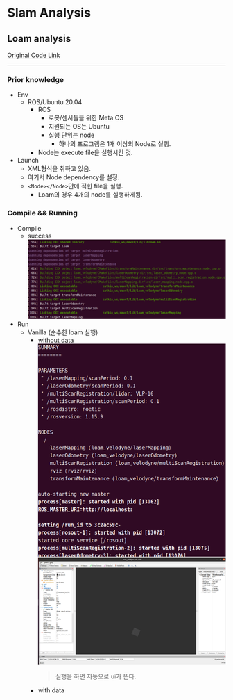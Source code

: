 # Slam Analysis
## Loam analysis  
<a href = "https://github.com/laboshinl/loam_velodyne">Original Code Link</a><br/>

- - -
### Prior knowledge
- Env
  - ROS/Ubuntu 20.04
    - ROS
      - 로봇/센서들을 위한 Meta OS
      - 지원되는 OS는 Ubuntu
      - 실행 단위는 node
        - 하나의 프로그램은 1개 이상의 Node로 실행.
	-  Node는 execute file을 실행시킨 것.
- Launch
  - XML형식을 취하고 있음.
  - 여기서 Node dependency를 설정.
  - `<Node></Node>`안에 적힌 file을 실행.
    - Loam의 경우 4개의 node를 실행하게됨.  
 

### Compile && Running
- Compile
  - success
    ![compile sucess](./assets/loam_compile_success.png)
- Run
  - Vanilla (순수한 loam 실행)
    - without data   
      ![terminal](./assets/vanilla_loam_run.png)
      ![ui](./assets/vanilla_loam_run_2.png)
      > 실행을 하면 자동으로 ui가 뜬다.  
    - with data
